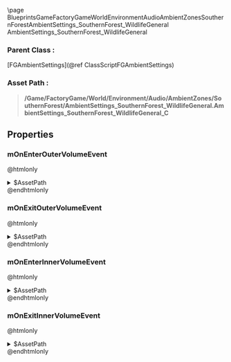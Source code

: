 \page BlueprintsGameFactoryGameWorldEnvironmentAudioAmbientZonesSouthernForestAmbientSettings_SouthernForest_WildlifeGeneral AmbientSettings_SouthernForest_WildlifeGeneral
### Parent Class :
[FGAmbientSettings](@ref ClassScriptFGAmbientSettings)
### Asset Path :
<b><blockquote>/Game/FactoryGame/World/Environment/Audio/AmbientZones/SouthernForest/AmbientSettings_SouthernForest_WildlifeGeneral.AmbientSettings_SouthernForest_WildlifeGeneral_C</blockquote></b>
## Properties

### mOnEnterOuterVolumeEvent
@htmlonly
<details>
 <summary>$AssetPath</summary>
<b><a href="_blueprints_game_factory_game_world_environment_audio_ambient_zones_southern_forest_play__wildlife_general__outer.html"><blockquote>Play_WildlifeGeneral_Outer</blockquote></a></b>
</details>
@endhtmlonly

### mOnExitOuterVolumeEvent
@htmlonly
<details>
 <summary>$AssetPath</summary>
<b><a href="_blueprints_game_factory_game_world_environment_audio_ambient_zones_southern_forest_stop__wildlife_general__outer.html"><blockquote>Stop_WildlifeGeneral_Outer</blockquote></a></b>
</details>
@endhtmlonly

### mOnEnterInnerVolumeEvent
@htmlonly
<details>
 <summary>$AssetPath</summary>
<b><a href="_blueprints_game_factory_game_world_environment_audio_ambient_zones_southern_forest_play__wildlife_general__inner.html"><blockquote>Play_WildlifeGeneral_Inner</blockquote></a></b>
</details>
@endhtmlonly

### mOnExitInnerVolumeEvent
@htmlonly
<details>
 <summary>$AssetPath</summary>
<b><a href="_blueprints_game_factory_game_world_environment_audio_ambient_zones_southern_forest_stop__wildlife_general__inner.html"><blockquote>Stop_WildlifeGeneral_Inner</blockquote></a></b>
</details>
@endhtmlonly

